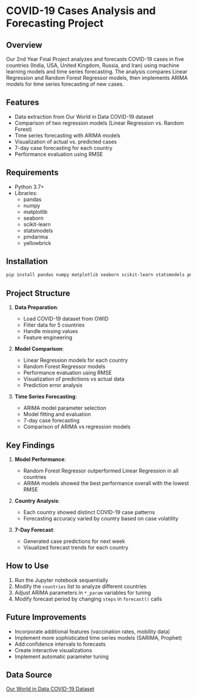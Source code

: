 # COVID-19 Cases Analysis and Forecasting Project

## Overview
Our 2nd Year Final Project analyzes and forecasts COVID-19 cases in five countries (India, USA, United Kingdom, Russia, and Iran) using machine learning models and time series forecasting. The analysis compares Linear Regression and Random Forest Regressor models, then implements ARIMA models for time series forecasting of new cases.

## Features
- Data extraction from Our World in Data COVID-19 dataset
- Comparison of two regression models (Linear Regression vs. Random Forest)
- Time series forecasting with ARIMA models
- Visualization of actual vs. predicted cases
- 7-day case forecasting for each country
- Performance evaluation using RMSE

## Requirements
- Python 3.7+
- Libraries:
  - pandas
  - numpy
  - matplotlib
  - seaborn
  - scikit-learn
  - statsmodels
  - pmdarima
  - yellowbrick

## Installation
```bash
pip install pandas numpy matplotlib seaborn scikit-learn statsmodels pmdarima yellowbrick
```

## Project Structure
1. **Data Preparation**: 
   - Load COVID-19 dataset from OWID
   - Filter data for 5 countries
   - Handle missing values
   - Feature engineering

2. **Model Comparison**:
   - Linear Regression models for each country
   - Random Forest Regressor models
   - Performance evaluation using RMSE
   - Visualization of predictions vs actual data
   - Prediction error analysis

3. **Time Series Forecasting**:
   - ARIMA model parameter selection
   - Model fitting and evaluation
   - 7-day case forecasting
   - Comparison of ARIMA vs regression models

## Key Findings
1. **Model Performance**:
   - Random Forest Regressor outperformed Linear Regression in all countries
   - ARIMA models showed the best performance overall with the lowest RMSE
   
2. **Country Analysis**:
   - Each country showed distinct COVID-19 case patterns
   - Forecasting accuracy varied by country based on case volatility

3. **7-Day Forecast**:
   - Generated case predictions for next week
   - Visualized forecast trends for each country

## How to Use
1. Run the Jupyter notebook sequentially
2. Modify the `countries` list to analyze different countries
3. Adjust ARIMA parameters in `*_param` variables for tuning
4. Modify forecast period by changing `steps` in `forecast()` calls

## Future Improvements
- Incorporate additional features (vaccination rates, mobility data)
- Implement more sophisticated time series models (SARIMA, Prophet)
- Add confidence intervals to forecasts
- Create interactive visualizations
- Implement automatic parameter tuning

## Data Source
[Our World in Data COVID-19 Dataset](https://github.com/owid/covid-19-data/tree/master/public/data)
